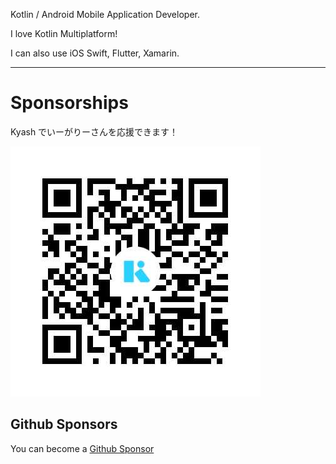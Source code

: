 Kotlin / Android Mobile Application Developer.

I love Kotlin Multiplatform!

I can also use iOS Swift, Flutter, Xamarin.

---

# Sponsorships

Kyash でいーがりーさんを応援できます！

![Kyash](https://github.com/irgaly/irgaly/blob/master/kyash.jpg?raw=true)

## Github Sponsors

You can become a [Github Sponsor](https://github.com/sponsors/irgaly)
